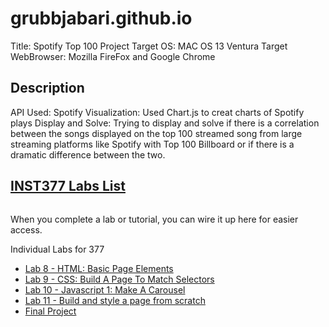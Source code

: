# grubbjabari.github.io

Title: Spotify Top 100 Project
Target OS: MAC OS 13 Ventura
Target WebBrowser: Mozilla FireFox and Google Chrome

## Description

API Used: Spotify
Visualization: Used Chart.js to creat charts of Spotify plays
Display and Solve: Trying to display and solve if there is a correlation between 
the songs displayed on the top 100 streamed song from large streaming platforms 
like Spotify with Top 100 Billboard or if there is a dramatic difference between the
two.

<html lang="en">
  <head>
    <meta charset="UTF-8" />
    <meta http-equiv="X-UA-Compatible" content="IE=edge" />
    <meta name="viewport" content="width=device-width, initial-scale=1.0" />
  </head>

  <body>
    <section id="home" class="mb-3">
        <nav class="navbar has-background-info-dark">
          <div class="container">
            <div class="navbar-brand">
              <a href="#home" class="navbar-item">
                <h2 class="subtitle has-text-light">INST377 Labs List</h2>
              </a>
            </div>
          </div>
        </nav>
    </section>
    <section>
      <div class="container">
        <div class="columns">
          <div class="column">
            <!-- Main -->
            <div class="block">
              <aside class="menu ml-1">
                <!-- Menu -->
                <p>When you complete a lab or tutorial, you can wire it up here for easier access.</p>
                <div class="menu-label">Individual Labs for 377</div>
                <ul class="menu-list is-active">
                  <li><a href="./client/lab_8">Lab 8 - HTML: Basic Page Elements</a></li>
                  <li><a href="./client//lab_9">Lab 9 - CSS: Build A Page To Match Selectors</a></li>
                  <li><a href="./client//lab_10">Lab 10 - Javascript 1: Make A Carousel</a></li>
                  <li><a href="./client//lab_11">Lab 11 - Build and style a page from scratch</a></li>
                  <li><a href="./client/final_project">Final Project</a></li>
                </ul>
              </aside>
            </div>
          </div>
        </div>
      </div>
    </section>
  </body>
</html>
